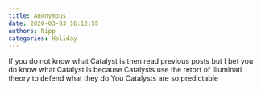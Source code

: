 ```yaml
---
title: Anonymous
date: 2020-03-03 16:12:55
authors: Ripp
categories: Holiday
---
```


 If you do not know what Catalyst is then read previous posts but I bet you do know what Catalyst is because Catalysts use the retort of Illuminati theory to defend what they do
You Catalysts are so predictable